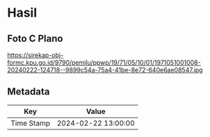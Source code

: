 # Hasil

## Foto C Plano

https://sirekap-obj-formc.kpu.go.id/9790/pemilu/ppwp/19/71/05/10/01/1971051001008-20240222-124718--9899c54a-75a4-41be-8e72-640e6ae08547.jpg


## Metadata

| Key        | Value               |
| ---------- | ------------------- |
| Time Stamp | 2024-02-22 13:00:00 |



